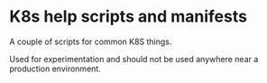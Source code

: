 # K8s help scripts and manifests

A couple of scripts for common K8S things.

Used for experimentation and should not be used anywhere near a production environment.